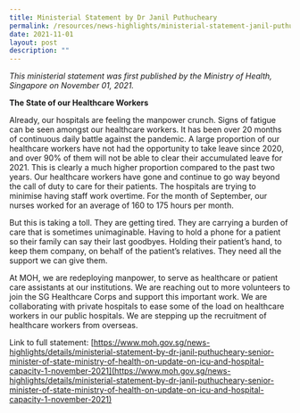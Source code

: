 ```yaml
---
title: Ministerial Statement by Dr Janil Puthucheary
permalink: /resources/news-highlights/ministerial-statement-janil-puthucheary-2021/
date: 2021-11-01
layout: post
description: ""
---
```


*This ministerial statement was first published by the Ministry of Health, Singapore on November 01, 2021.*

**The State of our Healthcare Workers**

Already, our hospitals are feeling the manpower crunch. Signs of fatigue can be seen amongst our healthcare workers. It has been over 20 months of continuous daily battle against the pandemic. A large proportion of our healthcare workers have not had the opportunity to take leave since 2020, and over 90% of them will not be able to clear their accumulated leave for 2021. This is clearly a much higher proportion compared to the past two years. Our healthcare workers have gone and continue to go way beyond the call of duty to care for their patients. The hospitals are trying to minimise having staff work overtime. For the month of September, our nurses worked for an average of 160 to 175 hours per month.

But this is taking a toll. They are getting tired. They are carrying a burden of care that is sometimes unimaginable. Having to hold a phone for a patient so their family can say their last goodbyes. Holding their patient’s hand, to keep them company, on behalf of the patient’s relatives. They need all the support we can give them.

At MOH, we are redeploying manpower, to serve as healthcare or patient care assistants at our institutions. We are reaching out to more volunteers to join the SG Healthcare Corps and support this important work. We are collaborating with private hospitals to ease some of the load on healthcare workers in our public hospitals. We are stepping up the recruitment of healthcare workers from overseas.

Link to full statement: [https://www.moh.gov.sg/news-highlights/details/ministerial-statement-by-dr-janil-puthucheary-senior-minister-of-state-ministry-of-health-on-update-on-icu-and-hospital-capacity-1-november-2021](https://www.moh.gov.sg/news-highlights/details/ministerial-statement-by-dr-janil-puthucheary-senior-minister-of-state-ministry-of-health-on-update-on-icu-and-hospital-capacity-1-november-2021)